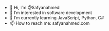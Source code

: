 - 👋 Hi, I’m @Safyanahmed
- 👀 I’m interested in software development
- 🌱 I’m currently learning JavaScript, Python, C#
- 📫 How to reach me: safyanahmed.com

<!---
Safyanahmed/Safyanahmed is a ✨ special ✨ repository because its `README.md` (this file) appears on your GitHub profile.
You can click the Preview link to take a look at your changes.
--->

